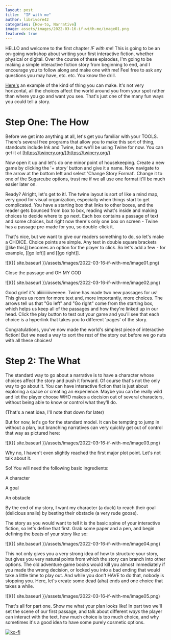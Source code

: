 ```yaml
---
layout: post
title:  "IF with me"
author: librivore42
categories: [How-to, Narrative]
image: assets/images/2022-03-16-if-with-me/image01.png
featured: true
---
```


HELLO and welcome to the first chapter _IF with me_! This is going to be an on-going workshop about writing your first interactive fiction, whether physical or digital. Over the course of these episodes, I&#39;m going to be making a simple interactive fiction story from beginning to end, and I encourage you to follow along and make one with me! Feel free to ask any questions you may have, etc. etc. You know the drill.

[Here&#39;s](https://librivore42.itch.io/redacted) an example of the kind of thing you can make. It&#39;s not very horizontal, all the choices affect the world around you from your spot rather than where you go and want you see. That&#39;s just one of the many fun ways you could tell a story.

# Step One: The How

Before we get into anything at all, let&#39;s get you familiar with your TOOLS. There&#39;s several free programs that allow you to make this sort of thing, standouts include Ink and Twine, but we&#39;ll be using Twine for now. You can get it at [https://twinery.org/](https://twinery.org/)

Now open it up and let&#39;s do one minor point of housekeeping. Create a new game by clicking the &#39;+ story&#39; button and give it a name. Now navigate to the arrow at the bottom left and select &#39;Change Story Format&#39;. Change it to one of the Sugarcube options, trust me if we all use one format it&#39;ll be much easier later on.

Ready? Alright, let&#39;s get to it!. The twine layout is sort of like a mind map, very good for visual organization, especially when things start to get complicated. You have a starting box that links to other boxes, and the reader gets bounced from box to box, reading what&#39;s inside and making choices to decide where to go next. Each box contains a passage of text and some choices, but right now there&#39;s only one box on screen - Twine has a passage pre-made for you, so double-click it.

That&#39;s nice, but we want to give our readers something to do, so let&#39;s make a CHOICE. Choice points are simple. Any text in double square brackets [[like this]] becomes an option for the player to click. So let&#39;s add a few - for example, [[go left]] and [[go right]].

![]({{ site.baseurl }}/assets/images/2022-03-16-if-with-me/image01.png)

Close the passage and OH MY GOD

![]({{ site.baseurl }}/assets/images/2022-03-16-if-with-me/image02.png)

Good grief it&#39;s aliiiiiiiiiveeeee. Twine has made two new passages for us! This gives us room for more text and, more importantly, more choices. The arrows tell us that &quot;Go left&quot; and &quot;Go right&quot; come from the starting box, which helps us keep all of the passages and how they&#39;re linked up in our head. Click the play button to test out your game and you&#39;ll see that each choice is a hyperlink that takes you to different &#39;pages&#39; of the story.

Congratulations, you&#39;ve now made the world&#39;s simplest piece of interactive fiction! But we need a way to sort the rest of the story out before we go nuts with all these choices!

# Step 2: The What

The standard way to go about a narrative is to have a character whose choices affect the story and push it forward. Of course that&#39;s not the only way to go about it. You can have interactive fiction that is just about exploring a space or creating an experience. Maybe you can be really wild and let the player choose WHO makes a decision out of several characters, without being able to know or control what they&#39;ll do.

(That&#39;s a neat idea, I&#39;ll note that down for later)

But for now, let&#39;s go for the standard model. It can be tempting to jump in without a plan, but branching narratives can very quickly get out of control that way as pictured here:

![]({{ site.baseurl }}/assets/images/2022-03-16-if-with-me/image03.png)

Why no, I haven&#39;t even slightly reached the first major plot point. Let&#39;s not talk about it.

So! You will need the following basic ingredients:

A character

A goal

An obstacle

By the end of my story, I want my character (a duck) to reach their goal (delicious snails) by besting their obstacle (a very rude goose).

The story as you would want to tell it is the basic spine of your interactive fiction, so let&#39;s define that first. Grab some paper and a pen, and begin defining the beats of your story like so:

![]({{ site.baseurl }}/assets/images/2022-03-16-if-with-me/image04.png)

This not only gives you a very strong idea of how to structure your story, but gives you very natural points from which the story can branch into other options. The old adventure game books would kill you almost immediately if you made the wrong decision, or locked you into a bad ending that would take a little time to play out. And while you don&#39;t HAVE to do that, nobody is stopping you. Here, let&#39;s create some dead (aha) ends and one choice that takes a while.

![]({{ site.baseurl }}/assets/images/2022-03-16-if-with-me/image05.png)

That&#39;s all for part one. Show me what your plan looks like! In part two we&#39;ll set the scene of our first passage, and talk about different _ways_ the player can interact with the text, how much choice is too much choice, and why sometimes it&#39;s a good idea to have some purely cosmetic options.


[![ko-fi](https://ko-fi.com/img/githubbutton_sm.svg)](https://ko-fi.com/Z8Z66LNKG)
